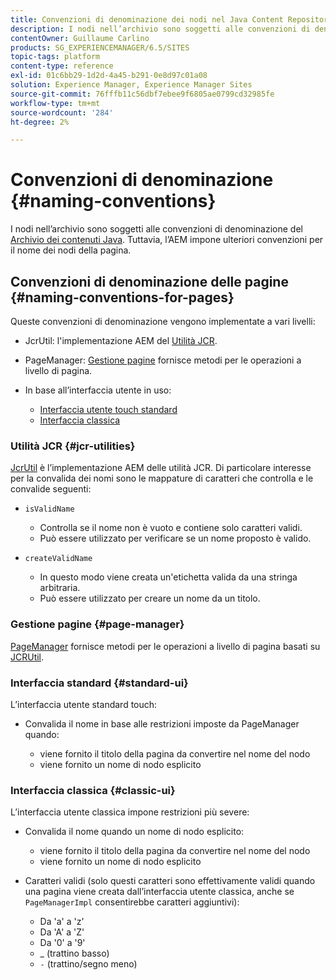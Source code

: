```yaml
---
title: Convenzioni di denominazione dei nodi nel Java Content Repository
description: I nodi nell’archivio sono soggetti alle convenzioni di denominazione dell’archivio dei contenuti Java
contentOwner: Guillaume Carlino
products: SG_EXPERIENCEMANAGER/6.5/SITES
topic-tags: platform
content-type: reference
exl-id: 01c6bb29-1d2d-4a45-b291-0e8d97c01a08
solution: Experience Manager, Experience Manager Sites
source-git-commit: 76fffb11c56dbf7ebee9f6805ae0799cd32985fe
workflow-type: tm+mt
source-wordcount: '284'
ht-degree: 2%

---
```


# Convenzioni di denominazione {#naming-conventions}

I nodi nell’archivio sono soggetti alle convenzioni di denominazione del [Archivio dei contenuti Java](/help/sites-developing/the-basics.md#java-content-repository). Tuttavia, l’AEM impone ulteriori convenzioni per il nome dei nodi della pagina.

## Convenzioni di denominazione delle pagine {#naming-conventions-for-pages}

Queste convenzioni di denominazione vengono implementate a vari livelli:

* JcrUtil: l&#39;implementazione AEM del [Utilità JCR](#jcr-utilities).
* PageManager: [Gestione pagine](#page-manager) fornisce metodi per le operazioni a livello di pagina.
* In base all’interfaccia utente in uso:

   * [Interfaccia utente touch standard](#standard-ui)
   * [Interfaccia classica](#classic-ui)

### Utilità JCR {#jcr-utilities}

[JcrUtil](https://helpx.adobe.com/experience-manager/6-5/sites/developing/using/reference-materials/javadoc/index.html?com/day/cq/commons/jcr/JcrUtil.html) è l’implementazione AEM delle utilità JCR. Di particolare interesse per la convalida dei nomi sono le mappature di caratteri che controlla e le convalide seguenti:

* `isValidName`

   * Controlla se il nome non è vuoto e contiene solo caratteri validi.
   * Può essere utilizzato per verificare se un nome proposto è valido.

* `createValidName`

   * In questo modo viene creata un&#39;etichetta valida da una stringa arbitraria.
   * Può essere utilizzato per creare un nome da un titolo.

### Gestione pagine {#page-manager}

[PageManager](https://helpx.adobe.com/experience-manager/6-5/sites/developing/using/reference-materials/javadoc/com/day/cq/wcm/api/PageManager.html) fornisce metodi per le operazioni a livello di pagina basati su [JCRUtil](#jcr-utilities).

### Interfaccia standard {#standard-ui}

L’interfaccia utente standard touch:

* Convalida il nome in base alle restrizioni imposte da PageManager quando:

   * viene fornito il titolo della pagina da convertire nel nome del nodo
   * viene fornito un nome di nodo esplicito

### Interfaccia classica {#classic-ui}

L’interfaccia utente classica impone restrizioni più severe:

* Convalida il nome quando un nome di nodo esplicito:

   * viene fornito il titolo della pagina da convertire nel nome del nodo
   * viene fornito un nome di nodo esplicito

* Caratteri validi (solo questi caratteri sono effettivamente validi quando una pagina viene creata dall’interfaccia utente classica, anche se `PageManagerImpl` consentirebbe caratteri aggiuntivi):

   * Da &#39;a&#39; a &#39;z&#39;
   * Da &#39;A&#39; a &#39;Z&#39;
   * Da &#39;0&#39; a &#39;9&#39;
   * _ (trattino basso)
   * `-` (trattino/segno meno)
